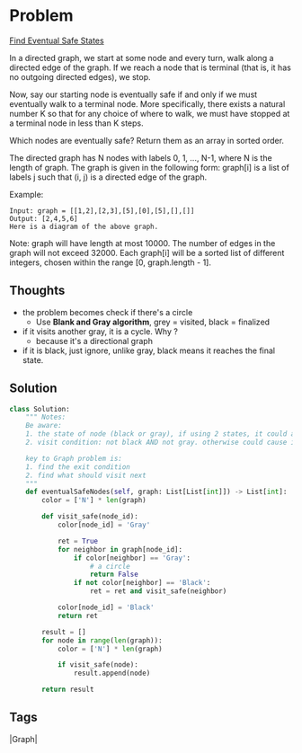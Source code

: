 # Problem
[Find Eventual Safe States](https://leetcode.com/problems/find-eventual-safe-states)

In a directed graph, we start at some node and every turn, walk along a directed edge of the graph.  If we reach a node that is terminal (that is, it has no outgoing directed edges), we stop.

Now, say our starting node is eventually safe if and only if we must eventually walk to a terminal node.  More specifically, there exists a natural number K so that for any choice of where to walk, we must have stopped at a terminal node in less than K steps.

Which nodes are eventually safe?  Return them as an array in sorted order.

The directed graph has N nodes with labels 0, 1, ..., N-1, where N is the length of graph.  The graph is given in the following form: graph[i] is a list of labels j such that (i, j) is a directed edge of the graph.

Example:
```
Input: graph = [[1,2],[2,3],[5],[0],[5],[],[]]
Output: [2,4,5,6]
Here is a diagram of the above graph.
```
Note:
    graph will have length at most 10000.
    The number of edges in the graph will not exceed 32000.
    Each graph[i] will be a sorted list of different integers, chosen within the range [0, graph.length - 1].

## Thoughts 
- the problem becomes check if there's a circle
  - Use **Blank and Gray algorithm**, grey = visited, black = finalized 
- if it visits another gray, it is a cycle. Why ? 
  - because it's a directional graph 
- if it is black, just ignore, unlike gray, black means it reaches the final state. 

## Solution
```python
class Solution:
    """ Notes:    
    Be aware:
    1. the state of node (black or gray), if using 2 states, it could accidentally be black and gray, which is wrong
    2. visit condition: not black AND not gray. otherwise could cause infinite loop

    key to Graph problem is:
    1. find the exit condition
    2. find what should visit next 
    """
    def eventualSafeNodes(self, graph: List[List[int]]) -> List[int]:
        color = ['N'] * len(graph)

        def visit_safe(node_id):
            color[node_id] = 'Gray'

            ret = True
            for neighbor in graph[node_id]:
                if color[neighbor] == 'Gray':
                    # a circle
                    return False
                if not color[neighbor] == 'Black':
                    ret = ret and visit_safe(neighbor)

            color[node_id] = 'Black'
            return ret

        result = []
        for node in range(len(graph)):
            color = ['N'] * len(graph)

            if visit_safe(node):
                result.append(node)

        return result
```

## Tags
|Graph|

[comment]: <timestamp:2019-06-10>
